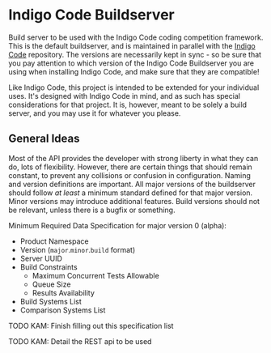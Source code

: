 # Indigo Code Buildserver
Build server to be used with the Indigo Code coding competition framework. This is the default buildserver, and is maintained
in parallel with the [Indigo Code](https://github.com/sessamekesh/Indigo-Code) repository. The versions are necessarily
kept in sync - so be sure that you pay attention to which version of the Indigo Code Buildserver you are using when
installing Indigo Code, and make sure that they are compatible!

Like Indigo Code, this project is intended to be extended for your individual uses. It's designed with Indigo Code in mind,
and as such has special considerations for that project. It is, however, meant to be solely a build server, and you may use
it for whatever you please.

## General Ideas
Most of the API provides the developer with strong liberty in what they can do, lots of flexibility. However, there are
certain things that should remain constant, to prevent any collisions or confusion in configuration. Naming and version
definitions are important. All major versions of the buildserver should follow *at least* a minimum standard defined
for that major version. Minor versions may introduce additional features. Build versions should not be relevant,
unless there is a bugfix or something.

Minimum Required Data Specification for major version 0 (alpha):

- Product Namespace
- Version (`major`.`minor`.`build` format)
- Server UUID
- Build Constraints
    - Maximum Concurrent Tests Allowable
    - Queue Size
    - Results Availability
- Build Systems List
- Comparison Systems List

TODO KAM: Finish filling out this specification list

TODO KAM: Detail the REST api to be used